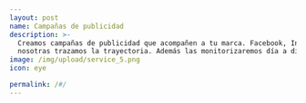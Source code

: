```yaml
---
layout: post
name: Campañas de publicidad
description: >-
  Creamos campañas de publicidad que acompañen a tu marca. Facebook, Instagram, Linkedin, Youtube… Elige tu objetivo y
  nosotras trazamos la trayectoria. Además las monitorizaremos día a día y recibirás un resumen en tu reporte de resultados.
image: /img/upload/service_5.png
icon: eye

permalink: /#/
---
```


